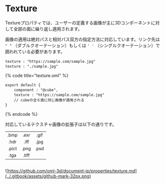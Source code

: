 # Texture

Textureプロパティでは、ユーザーの定義する画像が主に3Dコンポーネントに対して全部の面に繰り返し適用されます。

画像の適用は絶対パスと相対パス双方の指定方法に対応しています。リンク先は `" "` （ダブルクオーテーション）もしくは `' '` （シングルクオーテーション）で囲われている必要があります。

```text
texture : "https://sample.com/sample.jpg"
texture : "./sample.jpg"
```

{% code title="texture.oml" %}
```text
export default {
    component : "@cube",
    texture : "https://sample.com/sample.jpg"
    // cubeの全６面に同じ画像が適用される
}
```
{% endcode %}

対応しているテクスチャ画像の拡張子は以下の通りです。

|  |  |  |
| :---: | :---: | :---: |
| .bmp | .exr | .gif |
| .hdr | .iff | .jpg |
| .pict | .png | .psd |
| .tga | .tiff |  |



## 

![https://github.com/oml-3d/document-jp/properties/texture.md](../.gitbook/assets/github-mark-32px.png)

